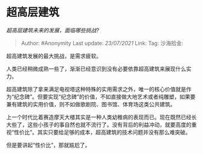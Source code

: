 # 超高层建筑
*超高层建筑未来的发展，面临哪些挑战?*

> Author: #Anonymity
> Last update: *23/07/2021*
> Link:
> Tag:
> 沙海拾金:

超高建筑发展的最大挑战，是需求疲软。

人类已经稍微成熟一些了，渐渐已经意识到没有必要依靠超高建筑来展现什么实力。

超高建筑除了拿来满足电视塔这种特殊的实用需求之外，唯一的核心价值就是作为“纪念碑”。但要实现“纪念碑”的价值，不如直接做大地艺术或者纯雕塑，如果要兼有建筑的实用价值，则不如做歌剧院、图书馆、体育场这类公共建筑。

上一个时代比着赛造摩天大楼其实是一种人类幼稚病的表现而已。现在既然已经长大些了，这些小孩子的事自然也就不流行了。没有背后的利益冲动，就要高度的重视“性价比”。其实只要给足够的成本，超高建筑的技术问题并没有那么难突破。

但是要讲起“性价比”，那就尴尬了。
